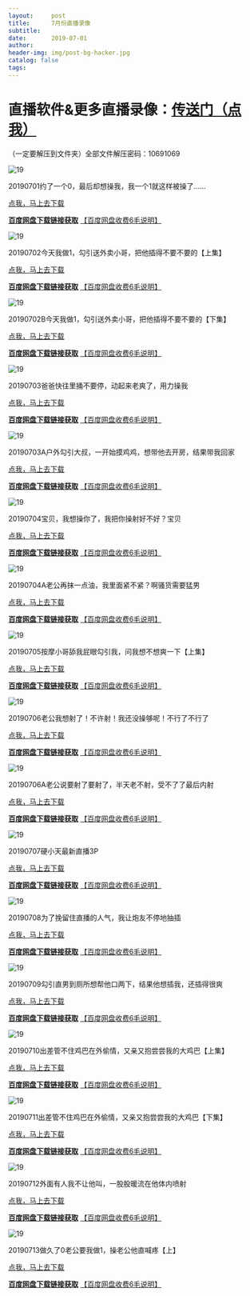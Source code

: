 ```yaml
---
layout:     post
title:      7月份直播录像
subtitle:   
date:       2019-07-01
author:     
header-img: img/post-bg-hacker.jpg
catalog: false
tags: 
---
```

直播软件&更多直播录像：[传送门（点我）](http://zhibo.chi88.online/)
===============

（一定要解压到文件夹）全部文件解压密码：10691069

![19](https://github.com/zhibobb/zhibobb.github.io/blob/master/pwa/20190701.jpg?raw=true)
  
  20190701约了一个0，最后却想操我，我一个1就这样被操了……

  [点我，马上去下载](https://nullrefer.com/?http://u20283859.ctfile.net/fs/20283859-385403761)
  
  [**百度网盘下载链接获取**](https://nullrefer.com/?http://sinaurl.cn/Ai0oNoVN)  [【百度网盘收费6毛说明】](https://zhibobb.github.io/2019/04/11/%E7%99%BE%E5%BA%A6%E7%BD%91%E7%9B%98%E8%AF%B4%E6%98%8E/)

![19](https://github.com/zhibobb/zhibobb.github.io/blob/master/pwa/20190702.jpg?raw=true)
  
  20190702今天我做1，勾引送外卖小哥，把他插得不要不要的【上集】

  [点我，马上去下载](https://nullrefer.com/?http://u20283859.ctfile.net/fs/20283859-385500530)
  
  [**百度网盘下载链接获取**](https://nullrefer.com/?http://sinaurl.cn/Ai0WaOH4)  [【百度网盘收费6毛说明】](https://zhibobb.github.io/2019/04/11/%E7%99%BE%E5%BA%A6%E7%BD%91%E7%9B%98%E8%AF%B4%E6%98%8E/)

![19](https://github.com/zhibobb/zhibobb.github.io/blob/master/pwa/20190702B.jpg?raw=true)
  
  20190702B今天我做1，勾引送外卖小哥，把他插得不要不要的【下集】

  [点我，马上去下载](https://nullrefer.com/?http://u20283859.ctfile.net/fs/20283859-385552910)
  
  [**百度网盘下载链接获取**](https://nullrefer.com/?https://www.510ka.com/details/DEAD91C7)  [【百度网盘收费6毛说明】](https://zhibobb.github.io/2019/04/11/%E7%99%BE%E5%BA%A6%E7%BD%91%E7%9B%98%E8%AF%B4%E6%98%8E/)
  
![19](https://github.com/zhibobb/zhibobb.github.io/blob/master/pwa/20190703.jpg?raw=true)
  
  20190703爸爸快往里捅不要停，动起来老爽了，用力操我

  [点我，马上去下载](https://nullrefer.com/?http://u20283859.ctfile.net/fs/20283859-385633671)
  
  [**百度网盘下载链接获取**](https://nullrefer.com/?https://www.510ka.com/details/113F1A93)  [【百度网盘收费6毛说明】](https://zhibobb.github.io/2019/04/11/%E7%99%BE%E5%BA%A6%E7%BD%91%E7%9B%98%E8%AF%B4%E6%98%8E/)
  
![19](https://github.com/zhibobb/zhibobb.github.io/blob/master/pwa/20190703A.jpg?raw=true)
  
  20190703A户外勾引大叔，一开始摸鸡鸡，想带他去开房，结果带我回家

  [点我，马上去下载](https://nullrefer.com/?http://u20283859.ctfile.net/fs/20283859-385671881)
  
  [**百度网盘下载链接获取**](https://nullrefer.com/?https://www.510ka.com/details/CD39434F)  [【百度网盘收费6毛说明】](https://zhibobb.github.io/2019/04/11/%E7%99%BE%E5%BA%A6%E7%BD%91%E7%9B%98%E8%AF%B4%E6%98%8E/)
  
![19](https://github.com/zhibobb/zhibobb.github.io/blob/master/pwa/20190704.jpg?raw=true)
  
  20190704宝贝，我想操你了，我把你操射好不好？宝贝

  [点我，马上去下载](https://nullrefer.com/?http://u20283859.ctfile.net/fs/20283859-385769830)
  
  [**百度网盘下载链接获取**](https://nullrefer.com/?https://www.510ka.com/details/842E5A64)  [【百度网盘收费6毛说明】](https://zhibobb.github.io/2019/04/11/%E7%99%BE%E5%BA%A6%E7%BD%91%E7%9B%98%E8%AF%B4%E6%98%8E/)
  
![19](https://github.com/zhibobb/zhibobb.github.io/blob/master/pwa/20190704A.jpg?raw=true)
  
  20190704A老公再抹一点油，我里面紧不紧？啊骚货需要猛男

  [点我，马上去下载](https://nullrefer.com/?http://u20283859.ctfile.net/fs/20283859-385833941)
  
  [**百度网盘下载链接获取**](https://nullrefer.com/?https://www.510ka.com/details/943B1BD5)  [【百度网盘收费6毛说明】](https://zhibobb.github.io/2019/04/11/%E7%99%BE%E5%BA%A6%E7%BD%91%E7%9B%98%E8%AF%B4%E6%98%8E/)
  
![19](https://github.com/zhibobb/zhibobb.github.io/blob/master/pwa/20190705.jpg?raw=true)
  
  20190705按摩小哥舔我屁眼勾引我，问我想不想爽一下【上集】

  [点我，马上去下载](https://nullrefer.com/?http://u20283859.ctfile.net/fs/20283859-385993245)
  
  [**百度网盘下载链接获取**](https://nullrefer.com/?https://www.510ka.com/details/37EC53B1)  [【百度网盘收费6毛说明】](https://zhibobb.github.io/2019/04/11/%E7%99%BE%E5%BA%A6%E7%BD%91%E7%9B%98%E8%AF%B4%E6%98%8E/)
  
![19](https://github.com/zhibobb/zhibobb.github.io/blob/master/pwa/20190706.jpg?raw=true)
  
  20190706老公我想射了！不许射！我还没操够呢！不行了不行了

  [点我，马上去下载](https://nullrefer.com/?https://www.567pan.com/file-255717.html)
  
  [**百度网盘下载链接获取**](https://nullrefer.com/?https://www.510ka.com/details/D92D22BB)  [【百度网盘收费6毛说明】](https://zhibobb.github.io/2019/04/11/%E7%99%BE%E5%BA%A6%E7%BD%91%E7%9B%98%E8%AF%B4%E6%98%8E/)
  
![19](https://github.com/zhibobb/zhibobb.github.io/blob/master/pwa/20190706A.jpg?raw=true)
  
  20190706A老公说要射了要射了，半天老不射，受不了了最后内射

  [点我，马上去下载](https://nullrefer.com/?https://www.567pan.com/file-256573.html)
  
  [**百度网盘下载链接获取**](https://nullrefer.com/?https://www.510ka.com/details/6D716288)  [【百度网盘收费6毛说明】](https://zhibobb.github.io/2019/04/11/%E7%99%BE%E5%BA%A6%E7%BD%91%E7%9B%98%E8%AF%B4%E6%98%8E/)

![19](https://github.com/zhibobb/zhibobb.github.io/blob/master/pwa/20190707.jpg?raw=true)
  
  20190707硬小天最新直播3P

  [点我，马上去下载](https://nullrefer.com/?https://www.567pan.com/file-257347.html)
  
  [**百度网盘下载链接获取**](https://nullrefer.com/?https://www.510ka.com/details/F25E6E19)  [【百度网盘收费6毛说明】](https://zhibobb.github.io/2019/04/11/%E7%99%BE%E5%BA%A6%E7%BD%91%E7%9B%98%E8%AF%B4%E6%98%8E/)
  
![19](https://github.com/zhibobb/zhibobb.github.io/blob/master/pwa/20190708.jpg?raw=true)
  
  20190708为了挽留住直播的人气，我让炮友不停地抽插

  [点我，马上去下载](https://nullrefer.com/?https://www.567pan.com/file-258704.html)
  
  [**百度网盘下载链接获取**](https://nullrefer.com/?https://www.510ka.com/details/A33B3014)  [【百度网盘收费6毛说明】](https://zhibobb.github.io/2019/04/11/%E7%99%BE%E5%BA%A6%E7%BD%91%E7%9B%98%E8%AF%B4%E6%98%8E/)
  
![19](https://github.com/zhibobb/zhibobb.github.io/blob/master/pwa/20190709.jpg?raw=true)
  
  20190709勾引直男到厕所想帮他口两下，结果他想插我，还插得很爽

  [点我，马上去下载](https://nullrefer.com/?https://www.567pan.com/file-259517.html)
  
  [**百度网盘下载链接获取**](https://nullrefer.com/?https://www.510ka.com/details/B84F3C87)  [【百度网盘收费6毛说明】](https://zhibobb.github.io/2019/04/11/%E7%99%BE%E5%BA%A6%E7%BD%91%E7%9B%98%E8%AF%B4%E6%98%8E/)  
  
![19](https://github.com/zhibobb/zhibobb.github.io/blob/master/pwa/20190710.jpg?raw=true)
  
  20190710出差管不住鸡巴在外偷情，又亲又抱尝尝我的大鸡巴【上集】

  [点我，马上去下载](https://nullrefer.com/?https://www.567pan.com/file-260375.html)
  
  [**百度网盘下载链接获取**](https://nullrefer.com/?https://www.510ka.com/details/BA4CC87A)  [【百度网盘收费6毛说明】](https://zhibobb.github.io/2019/04/11/%E7%99%BE%E5%BA%A6%E7%BD%91%E7%9B%98%E8%AF%B4%E6%98%8E/) 
  
![19](https://github.com/zhibobb/zhibobb.github.io/blob/master/pwa/20190711.jpg?raw=true)
  
  20190711出差管不住鸡巴在外偷情，又亲又抱尝尝我的大鸡巴【下集】

  [点我，马上去下载](https://nullrefer.com/?https://www.567pan.com/file-261660.html)
  
  [**百度网盘下载链接获取**](https://nullrefer.com/?https://www.510ka.com/details/8A3AB6DC)  [【百度网盘收费6毛说明】](https://zhibobb.github.io/2019/04/11/%E7%99%BE%E5%BA%A6%E7%BD%91%E7%9B%98%E8%AF%B4%E6%98%8E/) 
  
![19](https://github.com/zhibobb/zhibobb.github.io/blob/master/pwa/20190712.jpg?raw=true)
  
  20190712外面有人我不让他叫，一股股暖流在他体内喷射

  [点我，马上去下载](https://nullrefer.com/?https://www.567pan.com/file-262861.html)
  
  [**百度网盘下载链接获取**](https://nullrefer.com/?https://www.510ka.com/details/7AE582C6)  [【百度网盘收费6毛说明】](https://zhibobb.github.io/2019/04/11/%E7%99%BE%E5%BA%A6%E7%BD%91%E7%9B%98%E8%AF%B4%E6%98%8E/) 
  
![19](https://github.com/zhibobb/zhibobb.github.io/blob/master/pwa/20190713.jpg?raw=true)
  
  20190713做久了0老公要我做1，操老公他直喊疼【上】

  [点我，马上去下载](https://nullrefer.com/?https://www.567pan.com/file-263748.html)
  
  [**百度网盘下载链接获取**](https://nullrefer.com/?https://www.510ka.com/details/F1471AA1)  [【百度网盘收费6毛说明】](https://zhibobb.github.io/2019/04/11/%E7%99%BE%E5%BA%A6%E7%BD%91%E7%9B%98%E8%AF%B4%E6%98%8E/) 


